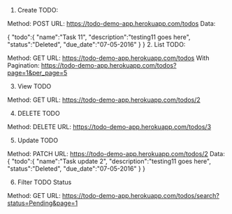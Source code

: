 1. Create TODO:

  Method: POST
  URL: https://todo-demo-app.herokuapp.com/todos
  Data:

  {
      "todo":{
      "name":"Task 11",
      "description":"testing11 goes here",
      "status":"Deleted",
      "due_date":"07-05-2016"
      }
  }
2. List TODO:

  Method: GET
  URL: https://todo-demo-app.herokuapp.com/todos
  With Pagination: https://todo-demo-app.herokuapp.com/todos?page=1&per_page=5

3. View TODO

  Method: GET
  URL: https://todo-demo-app.herokuapp.com/todos/2

4. DELETE TODO

  Method: DELETE
  URL: https://todo-demo-app.herokuapp.com/todos/3

5. Update TODO
  
  Method: PATCH
  URL: https://todo-demo-app.herokuapp.com/todos/2
  Data:
    {
        "todo":{
        "name":"Task update 2",
        "description":"testing11 goes here",
        "status":"Deleted",
        "due_date":"07-05-2016"
        }
    }

6. Filter TODO Status

  Method: GET
  URL: https://todo-demo-app.herokuapp.com/todos/search?status=Pending&page=1

